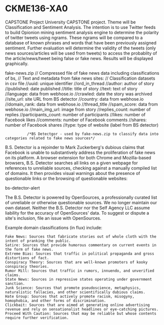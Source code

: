 # CKME136-XA0
CAPSTONE Project
University CAPSTONE project.
Theme will be Classification and Sentiment Analysis.
The intention is to use Twitter feeds to build Opionion mining sentiment analysis engine to determine the polarity of twitter tweets using ngrams.  These ngrams will be compared to a database of known phrases and words that have been previously assigned sentiment.  Further evaluation will determine the validity of the tweets (only news sources/articles will be used from tweets) to access the probablity of the article/news/tweet being false or fake news.  Results will be displayed graphically.

fake-news.zip // Compressed file of fake news data including classifications of bs, 
              // Text and metadata from fake news sites:
              // Classification datasets in csv file
              //uuid: unique identifier
              //ord_in_thread
              //author: author of story
              //published: date published
              //title: title of story
              //text: text of story
              //language: data from webhose.io
              //crawled: date the story was archived
              //site_url: site URL from BS detector
              //country: data from webhose.io
              //domain_rank: data from webhose.io
              //thread_title
              //spam_score: data from webhose.io
              //main_img_url: image from story
              //replies_count: number of replies
              //participants_count: number of participants
              //likes: number of Facebook likes
              //comments: number of Facebook comments
              //shares: number of Facebook shares
              //type: type of website (label from BS detector)
              
              /*BS Detectgor - used by fake-news.zip to classify data into categories related to fake news sources*/
B.S. Detector is a rejoinder to Mark Zuckerberg's dubious claims that Facebook is unable to substantively address the proliferation of fake news on its platform. A browser extension for both Chrome and Mozilla-based browsers, B.S. Detector searches all links on a given webpage for references to unreliable sources, checking against a manually compiled list of domains. It then provides visual warnings about the presence of questionable links or the browsing of questionable websites:

bs-detector-alert

The B.S. Detector is powered by OpenSources, a professionally curated list of unreliable or otherwise questionable sources. We no longer maintain our own dataset. Neither the B.S. Detector nor the Self Agency LLC assume liability for the accuracy of OpenSources' data. To suggest or dispute a site's inclusion, file an issue with OpenSources.

Example domain classifications (in flux) include:

    Fake News: Sources that fabricate stories out of whole cloth with the intent of pranking the public.
    Satire: Sources that provide humorous commentary on current events in the form of fake news.
    Extreme Bias: Sources that traffic in political propaganda and gross distortions of fact.
    Conspiracy Theory: Sources that are well-known promoters of kooky conspiracy theories.
    Rumor Mill: Sources that traffic in rumors, innuendo, and unverified claims.
    State News: Sources in repressive states operating under government sanction.
    Junk Science: Sources that promote pseudoscience, metaphysics, naturalistic fallacies, and other scientifically dubious claims.
    Hate Group: Sources that actively promote racism, misogyny, homophobia, and other forms of discrimination.
    Clickbait: Sources that are aimed at generating online advertising revenue and rely on sensationalist headlines or eye-catching pictures.
    Proceed With Caution: Sources that may be reliable but whose contents require further verification.



